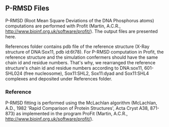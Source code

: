 ## P-RMSD Files

P-RMSD (Root Mean Square Deviations of the DNA Phosphorus atoms) computations are performed with Profit (Martin, A.C.R., http://www.bioinf.org.uk/software/profit/).
The output files are presented here.

References folder contains pdb file of the reference structure (X-Ray structure of DNA:Sox11, pdb id:6t78). For P-RMSD computation in Profit, the reference structure and the simulation confermers should have the same chain id and residue numbers. That's why, we rearranged the reference structure's chain id and residue numbers according to DNA:sox11, 601-SHL024 (free nucleosome), Sox11:SHL2, Sox11:dyad and Sox11:SHL4 complexes and deposited under References folder.

### Reference
P-RMSD fitting is performed using the McLachlan algorithm (McLachlan, A.D., 1982 'Rapid Comparison of Protein Structures', Acta Cryst A38, 871-873) as implemented in the program ProFit (Martin, A.C.R., http://www.bioinf.org.uk/software/profit/).
